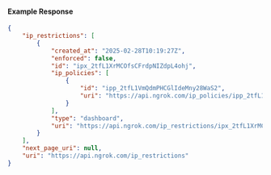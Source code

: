 <!-- Code generated for API Clients. DO NOT EDIT. -->

#### Example Response

```json
{
	"ip_restrictions": [
		{
			"created_at": "2025-02-28T10:19:27Z",
			"enforced": false,
			"id": "ipx_2tfL1XrMCOfsCFrdpNIZdpL4ohj",
			"ip_policies": [
				{
					"id": "ipp_2tfL1VmQdmPHCGlIdeMny28WaS2",
					"uri": "https://api.ngrok.com/ip_policies/ipp_2tfL1VmQdmPHCGlIdeMny28WaS2"
				}
			],
			"type": "dashboard",
			"uri": "https://api.ngrok.com/ip_restrictions/ipx_2tfL1XrMCOfsCFrdpNIZdpL4ohj"
		}
	],
	"next_page_uri": null,
	"uri": "https://api.ngrok.com/ip_restrictions"
}
```
